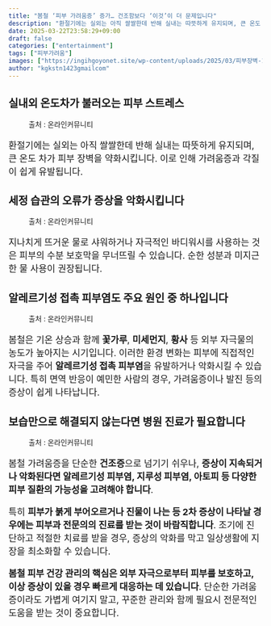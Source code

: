 ```yaml
---
title: "봄철 ‘피부 가려움증’ 증가… 건조함보다 ‘이것’이 더 문제입니다"
description: "환절기에는 실외는 아직 쌀쌀한데 반해 실내는 따뜻하게 유지되며, 큰 온도 차가 피부 장벽을 약화시킵니다. 이로 인해 가려움증과 각질이 쉽게 유발됩니다."
date: 2025-03-22T23:58:29+09:00
draft: false
categories: ["entertainment"]
tags: ["피부가려움"]
images: ["https://ingihgoyonet.site/wp-content/uploads/2025/03/피부장벽-1024x683.jpg", "https://ingihgoyonet.site/wp-content/uploads/2025/03/뜨거운물씻기-1-1024x683.jpg", "https://ingihgoyonet.site/wp-content/uploads/2025/03/접촉성피부염-1024x683.jpg", "https://ingihgoyonet.site/wp-content/uploads/2025/03/보습-803x1024.jpg"]
author: "kgkstn1423gmailcom"
---
```


<h2 >실내외 온도차가 불러오는 피부 스트레스</h2> <figure ><img src="https://ingihgoyonet.site/wp-content/uploads/2025/03/피부장벽-1024x683.jpg" alt="" /><figcaption >출처 : 온라인커뮤니티</figcaption></figure> <p style="font-size:18px">환절기에는 실외는 아직 쌀쌀한데 반해 실내는 따뜻하게 유지되며, 큰 온도 차가 피부 장벽을 약화시킵니다. 이로 인해 가려움증과 각질이 쉽게 유발됩니다.</p> <h2 >세정 습관의 오류가 증상을 악화시킵니다</h2> <figure ><img src="https://ingihgoyonet.site/wp-content/uploads/2025/03/뜨거운물씻기-1-1024x683.jpg" alt="" style="aspect-ratio:16/9;object-fit:cover"/><figcaption >출처 : 온라인커뮤니티</figcaption></figure> <p style="font-size:18px">지나치게 뜨거운 물로 샤워하거나 자극적인 바디워시를 사용하는 것은 피부의 수분 보호막을 무너뜨릴 수 있습니다. 순한 성분과 미지근한 물 사용이 권장됩니다.</p> <h2 >알레르기성 접촉 피부염도 주요 원인 중 하나입니다</h2> <figure ><img src="https://ingihgoyonet.site/wp-content/uploads/2025/03/접촉성피부염-1024x683.jpg" alt="" /><figcaption >출처 : 온라인커뮤니티</figcaption></figure> <p style="font-size:18px">봄철은 기온 상승과 함께 <strong>꽃가루</strong>, <strong>미세먼지</strong>, <strong>황사</strong> 등 외부 자극물의 농도가 높아지는 시기입니다. 이러한 환경 변화는 피부에 직접적인 자극을 주어 <strong>알레르기성 접촉 피부염</strong>을 유발하거나 악화시킬 수 있습니다. 특히 면역 반응이 예민한 사람의 경우, 가려움증이나 발진 등의 증상이 쉽게 나타납니다.</p> <h2 >보습만으로 해결되지 않는다면 병원 진료가 필요합니다</h2> <figure ><img src="https://ingihgoyonet.site/wp-content/uploads/2025/03/보습-803x1024.jpg" alt="" style="aspect-ratio:16/9;object-fit:cover"/><figcaption >출처 : 온라인커뮤니티</figcaption></figure> <p style="font-size:18px">봄철 가려움증을 단순한 <strong>건조증</strong>으로 넘기기 쉬우나, <strong>증상이 지속되거나 악화된다면 알레르기성 피부염, 지루성 피부염, 아토피 등 다양한 피부 질환의 가능성을 고려해야 합니다</strong>.</p> <p style="font-size:18px">특히 <strong>피부가 붉게 부어오르거나 진물이 나는 등 2차 증상이 나타날 경우에는 피부과 전문의의 진료를 받는 것이 바람직합니다</strong>. 조기에 진단하고 적절한 치료를 받을 경우, 증상의 악화를 막고 일상생활에 지장을 최소화할 수 있습니다.</p> <p style="font-size:18px"><strong>봄철 피부 건강 관리의 핵심은 외부 자극으로부터 피부를 보호하고, 이상 증상이 있을 경우 빠르게 대응하는 데 있습니다</strong>. 단순한 가려움증이라도 가볍게 여기지 말고, 꾸준한 관리와 함께 필요시 전문적인 도움을 받는 것이 중요합니다.</p>